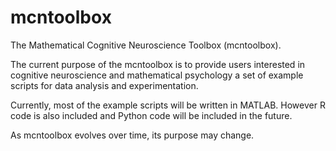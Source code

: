 # mcntoolbox
The Mathematical Cognitive Neuroscience Toolbox (mcntoolbox).

The current purpose of the mcntoolbox is to provide users interested in cognitive neuroscience and mathematical psychology a set of example scripts for data analysis and experimentation.

Currently, most of the example scripts will be written in MATLAB. However R code is also included and Python code will be included in the future.

As mcntoolbox evolves over time, its purpose may change.
